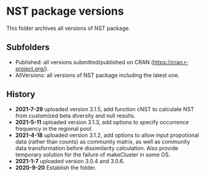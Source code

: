 # NST package versions
This folder archives all versions of NST package.
## Subfolders
- Published: all versions submitted/published on CRAN (https://cran.r-project.org/).
- AllVersions: all versions of NST package including the latest one.
## History
- **2021-7-29** uploaded version 3.1.5, add function cNST to calculate NST from customized beta diversity and null results.
- **2021-5-11** uploaded version 3.1.3, add options to specify occurrence frequency in the regional pool.
- **2021-4-18** uploaded version 3.1.2, add options to allow input propotional data (rather than counts) as community matrix, as well as community data transformation before dissimilarity calculation. Also provide temporary solution for the failure of makeCluster in some OS.
- **2021-1-7** uploaded version 3.0.4 and 3.0.6.
- **2020-9-20** Establish the folder.
